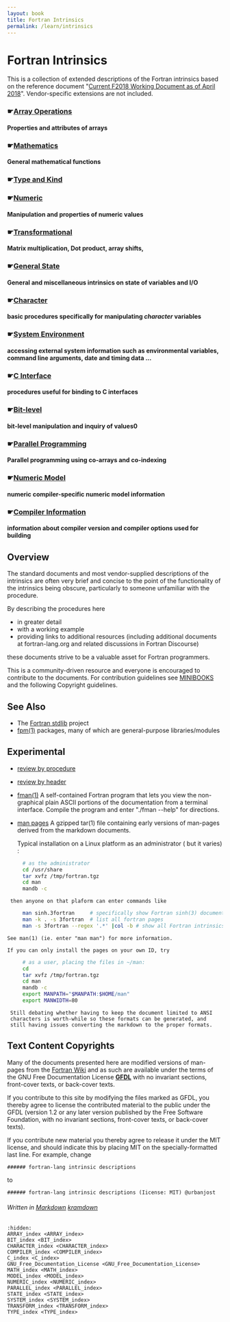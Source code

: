 ```yaml
---
layout: book
title: Fortran Intrinsics
permalink: /learn/intrinsics
---
```


# Fortran Intrinsics 

This is a collection of extended descriptions of the Fortran intrinsics
based on the reference document
"[Current F2018 Working Document as of April 2018](http://isotc.iso.org/livelink/livelink?func=ll&objId=19442438&objAction=Open)".
Vendor-specific extensions are not included.

### &#9755;[Array Operations](ARRAY_index) 
#### Properties and attributes of arrays
### &#9755;[Mathematics](MATH_index) 
#### General mathematical functions
### &#9755;[Type and Kind](TYPE_index) 
### &#9755;[Numeric](NUMERIC_index) 
#### Manipulation and properties of numeric values
### &#9755;[Transformational](TRANSFORM_index) 
#### Matrix multiplication, Dot product, array shifts,
### &#9755;[General State](STATE_index) 
#### General and miscellaneous intrinsics on state of variables and I/O
### &#9755;[Character](CHARACTER_index) 
#### basic procedures specifically for manipulating _character_ variables
### &#9755;[System Environment](SYSTEM_index) 
#### accessing external system information such as environmental variables, command line arguments, date and timing data ...
### &#9755;[C Interface](C_index) 
#### procedures useful for binding to C interfaces
### &#9755;[Bit-level](BIT_index) 
#### bit-level manipulation and inquiry of values0
### &#9755;[Parallel Programming](PARALLEL_index) 
#### Parallel programming using co-arrays and co-indexing
### &#9755;[Numeric Model](MODEL_index) 
#### numeric compiler-specific numeric model information
### &#9755;[Compiler Information](COMPILER_index) 
#### information about compiler version and compiler options used for building

## Overview
The standard documents and most vendor-supplied descriptions of
the intrinsics are often very brief and concise to the point of the
functionality of the intrinsics being obscure, particularly to someone
unfamiliar with  the procedure.

By describing the procedures here 
   * in greater detail 
   * with a working example
   * providing links to additional resources
     (including additional documents at fortran-lang.org and related
     discussions in Fortran Discourse)

these documents strive to be a valuable asset for Fortran programmers.

This is a community-driven resource and everyone is encouraged to contribute 
to the documents. For contribution guidelines see
[MINIBOOKS](https://github.com/fortran-lang/fortran-lang.org/blob/master/MINIBOOKS.md)
and the following Copyright guidelines.

## See Also
   - The [Fortran stdlib](https://stdlib.fortran-lang.org/) project
   - [fpm(1)](https://fortran-lang.org/packages/fpm) packages, many of which are general-purpose libraries/modules

## Experimental

   - [review by procedure ](http://www.urbanjost.altervista.org/SUPPLEMENTS/slidy_byprocedure.html)

   - [review by header ](http://www.urbanjost.altervista.org/SUPPLEMENTS/slidy_byheader.html)

   - [fman(1)](http://www.urbanjost.altervista.org/SUPPLEMENTS/fman.f90) A self-contained Fortran program that
     lets you view the non-graphical plain ASCII portions of the
     documentation from a terminal interface. Compile the program and
     enter "./fman --help" for directions. 

   - [man pages](http://www.urbanjost.altervista.org/SUPPLEMENTS/fortran.tgz) A gzipped tar(1) file containing
     early versions of man-pages derived from the markdown documents.

     Typical installation on a Linux platform as an administrator ( but it varies) :
```bash
     # as the administrator
     cd /usr/share
     tar xvfz /tmp/fortran.tgz
     cd man
     mandb -c
```
     then anyone on that plaform can enter commands like 
```bash
     man sinh.3fortran     # specifically show Fortran sinh(3) documentation
     man -k . -s 3fortran  # list all fortran pages
     man -s 3fortran --regex '.*' |col -b # show all Fortran intrinsics
```
    See man(1) (ie. enter "man man") for more information.
    
    If you can only install the pages on your own ID, try

```bash
     # as a user, placing the files in ~/man:
     cd 
     tar xvfz /tmp/fortran.tgz
     cd man
     mandb -c
     export MANPATH="$MANPATH:$HOME/man"
     export MANWIDTH=80
```

     Still debating whether having to keep the document limited to ANSI
     characters is worth-while so these formats can be generated, and
     still having issues converting the markdown to the proper formats.

## Text Content Copyrights

Many of the documents presented here are modified versions of man-pages from the
[Fortran Wiki](https://fortranwiki.org)
and as such are available under the terms of the GNU
Free Documentation License [__GFDL__](GNU_Free_Documentation_License.md)
with no invariant sections, front-cover texts, or back-cover texts.

If you contribute to this site by modifying the files marked as GFDL,
you thereby agree to license the contributed material to the public
under the GFDL (version 1.2 or any later version published by the Free
Software Foundation, with no invariant sections, front-cover texts,
or back-cover texts).

If you contribute new material you thereby agree to release it under
the MIT license, and should indicate this by placing MIT on the
specially-formatted last line. For example, change
```text
###### fortran-lang intrinsic descriptions
```
to
```text
###### fortran-lang intrinsic descriptions (Iicense: MIT) @urbanjost
```

###### Written in [Markdown](https://github.com/adam-p/markdown-here/wiki/Markdown-Cheatsheet) [kramdown](https://kramdown.gettalong.org/syntax.html)



````{toctree}
:hidden:
ARRAY_index <ARRAY_index>
BIT_index <BIT_index>
CHARACTER_index <CHARACTER_index>
COMPILER_index <COMPILER_index>
C_index <C_index>
GNU_Free_Documentation_License <GNU_Free_Documentation_License>
MATH_index <MATH_index>
MODEL_index <MODEL_index>
NUMERIC_index <NUMERIC_index>
PARALLEL_index <PARALLEL_index>
STATE_index <STATE_index>
SYSTEM_index <SYSTEM_index>
TRANSFORM_index <TRANSFORM_index>
TYPE_index <TYPE_index>
````
